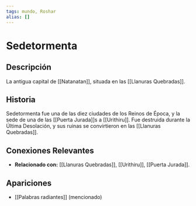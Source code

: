```yaml
---
tags: mundo, Roshar
alias: []
---
```


# Sedetormenta

## Descripción
La antigua capital de [[Natanatan]], situada en las [[Llanuras Quebradas]].

## Historia
Sedetormenta fue una de las diez ciudades de los Reinos de Época, y la sede de una de las [[Puerta Jurada]]s a [[Urithiru]]. Fue destruida durante la Última Desolación, y sus ruinas se convirtieron en las [[Llanuras Quebradas]].

## Conexiones Relevantes
* **Relacionado con:** [[Llanuras Quebradas]], [[Urithiru]], [[Puerta Jurada]].

## Apariciones
* [[Palabras radiantes]] (mencionado)
